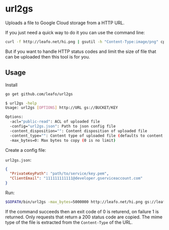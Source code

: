 # url2gs

Uploads a file to Google Cloud storage from a HTTP URL.

If you just need a quick way to do it you can use the command line:

```bash
curl -f http://leafo.net/hi.png | gsutil -h "Content-Type:image/png" cp -a public-read - gs://leafo/hi.png
```

But if you want to handle HTTP status codes and limit the size of file that can
be uploaded then this tool is for you.


## Usage

Install

```bash
go get github.com/leafo/url2gs
```

```bash
$ url2gs -help
Usage: url2gs [OPTIONS] http://URL gs://BUCKET/KEY

Options:
  -acl="public-read": ACL of uploaded file
  -config="url2gs.json": Path to json config file
  -content_disposition="": Content disposition of uploaded file
  -content_type="": Content type of uploaded file (defaults to content type from HTTP request)
  -max_bytes=0: Max bytes to copy (0 is no limit)

```

Create a config file:

`url2gs.json`:

```json
{
  "PrivateKeyPath": "path/to/service/key.pem",
  "ClientEmail": "111111111111@developer.gserviceaccount.com"
}
```

Run:

```bash
$GOPATH/bin/url2gs -max_bytes=5000000 http://leafo.net/hi.png gs://leafo/hi.png
```

If the command succeeds then an exit code of 0 is returend, on failure 1 is
returned. Only requests that return a 200 status code are copied. The mime type
of the file is extracted from the `Content-Type` of the URL.


